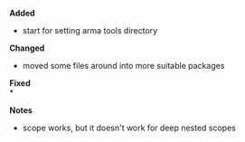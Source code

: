 **Added**  
* start for setting arma tools directory

**Changed**  
* moved some files around into more suitable packages

**Fixed**  
* 

**Notes**
* scope works, but it doesn't work for deep nested scopes